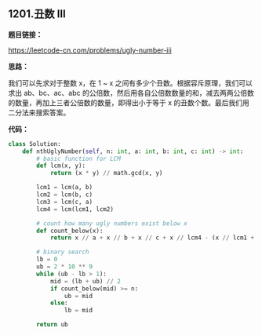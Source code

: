## 1201.丑数 III

**题目链接：**

https://leetcode-cn.com/problems/ugly-number-iii

**思路：**

我们可以先求对于整数 x，在 1 ~ x 之间有多少个丑数。根据容斥原理，我们可以求出 ab、bc、ac、abc 的公倍数，然后用各自公倍数数量的和，减去两两公倍数的数量，再加上三者公倍数的数量，即得出小于等于 x 的丑数个数。最后我们用二分法来搜索答案。


**代码：**
```python
class Solution:
    def nthUglyNumber(self, n: int, a: int, b: int, c: int) -> int:
        # basic function for LCM
        def lcm(x, y):
            return (x * y) // math.gcd(x, y)

        lcm1 = lcm(a, b)
        lcm2 = lcm(b, c)
        lcm3 = lcm(c, a)
        lcm4 = lcm(lcm1, lcm2)

        # count how many ugly numbers exist below x
        def count_below(x):
            return x // a + x // b + x // c + x // lcm4 - (x // lcm1 + x // lcm2 + x // lcm3)

        # binary search
        lb = 0
        ub = 2 * 10 ** 9
        while (ub - lb > 1):
            mid = (lb + ub) // 2
            if count_below(mid) >= n:
                ub = mid
            else:
                lb = mid

        return ub
```


